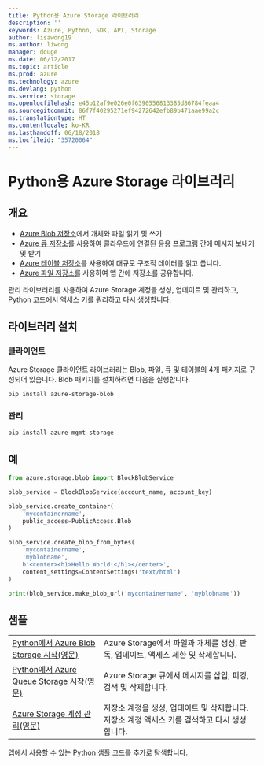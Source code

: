 ```yaml
---
title: Python용 Azure Storage 라이브러리
description: ''
keywords: Azure, Python, SDK, API, Storage
author: lisawong19
ms.author: liwong
manager: douge
ms.date: 06/12/2017
ms.topic: article
ms.prod: azure
ms.technology: azure
ms.devlang: python
ms.service: storage
ms.openlocfilehash: e45b12af9e026e0f6390556813385d86784feaa4
ms.sourcegitcommit: 86f7f40295271ef94272642efb89b471aae99a2c
ms.translationtype: HT
ms.contentlocale: ko-KR
ms.lasthandoff: 06/18/2018
ms.locfileid: "35720064"
---
```

# <a name="azure-storage-libraries-for-python"></a>Python용 Azure Storage 라이브러리

## <a name="overview"></a>개요
- [Azure Blob 저장소](https://docs.microsoft.com/en-us/azure/storage/storage-python-how-to-use-blob-storage)에서 개체와 파일 읽기 및 쓰기
- [Azure 큐 저장소](https://docs.microsoft.com/azure/storage/storage-python-how-to-use-queue-storage)를 사용하여 클라우드에 연결된 응용 프로그램 간에 메시지 보내기 및 받기
- [Azure 테이블 저장소](https://docs.microsoft.com/azure/storage/storage-python-how-to-use-table-storage)를 사용하여 대규모 구조적 데이터를 읽고 씁니다. 
- [Azure 파일 저장소](https://docs.microsoft.com/azure/storage/storage-python-how-to-use-file-storage)를 사용하여 앱 간에 저장소를 공유합니다.

관리 라이브러리를 사용하여 Azure Storage 계정을 생성, 업데이트 및 관리하고, Python 코드에서 액세스 키를 쿼리하고 다시 생성합니다.

## <a name="install-the-libraries"></a>라이브러리 설치

### <a name="client"></a>클라이언트

Azure Storage 클라이언트 라이브러리는 Blob, 파일, 큐 및 테이블의 4개 패키지로 구성되어 있습니다. Blob 패키지를 설치하려면 다음을 실행합니다.

```bash
pip install azure-storage-blob
```

### <a name="management"></a>관리

```bash
pip install azure-mgmt-storage
```

## <a name="example"></a>예
```python
from azure.storage.blob import BlockBlobService

blob_service = BlockBlobService(account_name, account_key)

blob_service.create_container(
    'mycontainername',
    public_access=PublicAccess.Blob
)

blob_service.create_blob_from_bytes(
    'mycontainername',
    'myblobname',
    b'<center><h1>Hello World!</h1></center>',
    content_settings=ContentSettings('text/html')
)

print(blob_service.make_blob_url('mycontainername', 'myblobname'))
```

## <a name="samples"></a>샘플

| | |
|--|--|
| [Python에서 Azure Blob Storage 시작(영문)](https://docs.microsoft.com/en-us/azure/storage/blobs/storage-python-how-to-use-blob-storage) | Azure Storage에서 파일과 개체를 생성, 판독, 업데이트, 액세스 제한 및 삭제합니다. |
| [Python에서 Azure Queue Storage 시작(영문)](https://docs.microsoft.com/en-us/azure/storage/queues/storage-python-how-to-use-queue-storage) | Azure Storage 큐에서 메시지를 삽입, 피킹, 검색 및 삭제합니다. | 
| [Azure Storage 계정 관리(영문)](https://azure.microsoft.com/resources/samples/storage-python-manage) | 저장소 계정을 생성, 업데이트 및 삭제합니다. 저장소 계정 액세스 키를 검색하고 다시 생성합니다.

앱에서 사용할 수 있는 [Python 샘플 코드](https://azure.microsoft.com/resources/samples/?platform=python)를 추가로 탐색합니다.
